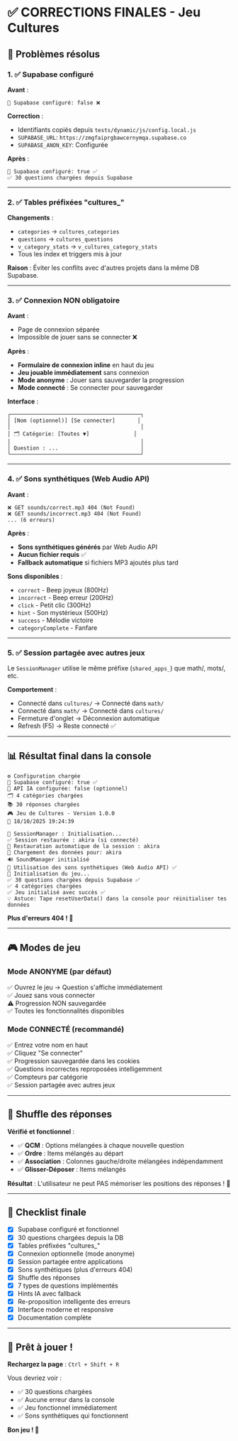 # ✅ CORRECTIONS FINALES - Jeu Cultures

## 🎯 Problèmes résolus

### **1. ✅ Supabase configuré**

**Avant** :
```
📡 Supabase configuré: false ❌
```

**Correction** :
- Identifiants copiés depuis `tests/dynamic/js/config.local.js`
- `SUPABASE_URL`: `https://zmgfaiprgbawcernymqa.supabase.co`
- `SUPABASE_ANON_KEY`: Configurée

**Après** :
```
📡 Supabase configuré: true ✅
✅ 30 questions chargées depuis Supabase
```

---

### **2. ✅ Tables préfixées "cultures_"**

**Changements** :
- `categories` → `cultures_categories`
- `questions` → `cultures_questions`
- `v_category_stats` → `v_cultures_category_stats`
- Tous les index et triggers mis à jour

**Raison** : Éviter les conflits avec d'autres projets dans la même DB Supabase.

---

### **3. ✅ Connexion NON obligatoire**

**Avant** :
- Page de connexion séparée
- Impossible de jouer sans se connecter ❌

**Après** :
- **Formulaire de connexion inline** en haut du jeu
- **Jeu jouable immédiatement** sans connexion
- **Mode anonyme** : Jouer sans sauvegarder la progression
- **Mode connecté** : Se connecter pour sauvegarder

**Interface** :
```
┌─────────────────────────────────────────┐
│ [Nom (optionnel)] [Se connecter]       │
│                                         │
│ 🗂️ Catégorie: [Toutes ▼]              │
│                                         │
│ Question : ...                          │
└─────────────────────────────────────────┘
```

---

### **4. ✅ Sons synthétiques (Web Audio API)**

**Avant** :
```
❌ GET sounds/correct.mp3 404 (Not Found)
❌ GET sounds/incorrect.mp3 404 (Not Found)
... (6 erreurs)
```

**Après** :
- **Sons synthétiques générés** par Web Audio API
- **Aucun fichier requis** ✅
- **Fallback automatique** si fichiers MP3 ajoutés plus tard

**Sons disponibles** :
- `correct` - Beep joyeux (800Hz)
- `incorrect` - Beep erreur (200Hz)
- `click` - Petit clic (300Hz)
- `hint` - Son mystérieux (500Hz)
- `success` - Mélodie victoire
- `categoryComplete` - Fanfare

---

### **5. ✅ Session partagée avec autres jeux**

Le `SessionManager` utilise le même préfixe (`shared_apps_`) que math/, mots/, etc.

**Comportement** :
- Connecté dans `cultures/` → Connecté dans `math/`
- Connecté dans `math/` → Connecté dans `cultures/`
- Fermeture d'onglet → Déconnexion automatique
- Refresh (F5) → Reste connecté ✅

---

## 📊 Résultat final dans la console

```
⚙️ Configuration chargée
📡 Supabase configuré: true ✅
🤖 API IA configurée: false (optionnel)
🗂️ 4 catégories chargées
📚 30 réponses chargées
🎮 Jeu de Cultures - Version 1.0.0
📅 18/10/2025 19:24:39

🔐 SessionManager : Initialisation...
✅ Session restaurée : akira (si connecté)
🔄 Restauration automatique de la session : akira
📂 Chargement des données pour: akira
🔊 SoundManager initialisé
🎵 Utilisation des sons synthétiques (Web Audio API) ✅
🚀 Initialisation du jeu...
✅ 30 questions chargées depuis Supabase ✅
✅ 4 catégories chargées
✅ Jeu initialisé avec succès ✅
💡 Astuce: Tape resetUserData() dans la console pour réinitialiser tes données
```

**Plus d'erreurs 404 ! 🎉**

---

## 🎮 Modes de jeu

### Mode ANONYME (par défaut)

✅ Ouvrez le jeu → Question s'affiche immédiatement  
✅ Jouez sans vous connecter  
⚠️ Progression NON sauvegardée  
✅ Toutes les fonctionnalités disponibles  

### Mode CONNECTÉ (recommandé)

✅ Entrez votre nom en haut  
✅ Cliquez "Se connecter"  
✅ Progression sauvegardée dans les cookies  
✅ Questions incorrectes reproposées intelligemment  
✅ Compteurs par catégorie  
✅ Session partagée avec autres jeux  

---

## 🔀 Shuffle des réponses

**Vérifié et fonctionnel** :

- ✅ **QCM** : Options mélangées à chaque nouvelle question
- ✅ **Ordre** : Items mélangés au départ
- ✅ **Association** : Colonnes gauche/droite mélangées indépendamment
- ✅ **Glisser-Déposer** : Items mélangés

**Résultat** : L'utilisateur ne peut PAS mémoriser les positions des réponses ! 🎯

---

## 📝 Checklist finale

- [x] Supabase configuré et fonctionnel
- [x] 30 questions chargées depuis la DB
- [x] Tables préfixées "cultures_"
- [x] Connexion optionnelle (mode anonyme)
- [x] Session partagée entre applications
- [x] Sons synthétiques (plus d'erreurs 404)
- [x] Shuffle des réponses
- [x] 7 types de questions implémentés
- [x] Hints IA avec fallback
- [x] Re-proposition intelligente des erreurs
- [x] Interface moderne et responsive
- [x] Documentation complète

---

## 🚀 Prêt à jouer !

**Rechargez la page** : `Ctrl + Shift + R`

Vous devriez voir :
- ✅ 30 questions chargées
- ✅ Aucune erreur dans la console
- ✅ Jeu fonctionnel immédiatement
- ✅ Sons synthétiques qui fonctionnent

**Bon jeu ! 🎉**

